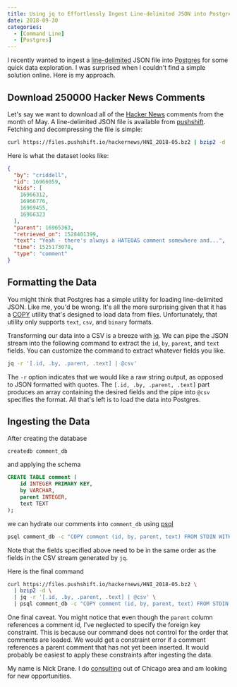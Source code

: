 ```yaml
---
title: Using jq to Effortlessly Ingest Line-delimited JSON into PostgreSQL
date: 2018-09-30
categories:
  - [Command Line]
  - [Postgres]
---
```


I recently wanted to ingest a [line-delimited](https://en.wikipedia.org/wiki/JSON_streaming#Line-delimited_JSON) JSON file into [Postgres](https://www.postgresql.org/) for some quick data exploration. I was surprised when I couldn't find a simple solution online. Here is my approach.

<!-- more -->

## Download 250000 Hacker News Comments

Let's say we want to download all of the [Hacker News](https://news.ycombinator.com/) comments from the month of May. A line-delimited JSON file is available from [pushshift](https://files.pushshift.io/hackernews/HNI_2018-05.bz2). Fetching and decompressing the file is simple:

```bash
curl https://files.pushshift.io/hackernews/HNI_2018-05.bz2 | bzip2 -d
```

Here is what the dataset looks like:

```JSON
{
  "by": "criddell",
  "id": 16966059,
  "kids": [
    16966312,
    16966776,
    16969455,
    16966323
  ],
  "parent": 16965363,
  "retrieved_on": 1528401399,
  "text": "Yeah - there's always a HATEOAS comment somewhere and...",
  "time": 1525173078,
  "type": "comment"
}
```

## Formatting the Data

You might think that Postgres has a simple utility for loading line-delimited JSON. Like me, you'd be wrong. It's all the more surprising given that it has a [COPY](https://www.postgresql.org/docs/current/static/sql-copy.html) utility that's designed to load data from files. Unfortunately, that utility only supports `text`, `csv`, and `binary` formats.

Transforming our data into a CSV is a breeze with [jq](https://stedolan.github.io/jq/). We can pipe the JSON stream into the following command to extract the `id`, `by`, `parent`, and `text` fields. You can customize the command to extract whatever fields you like.

```bash
jq -r '[.id, .by, .parent, .text] | @csv'
```

The `-r` option indicates that we would like a raw string output, as opposed to JSON formatted with quotes. The `[.id, .by, .parent, .text]` part produces an array containing the desired fields and the pipe into `@csv` specifies the format. All that's left is to load the data into Postgres.

## Ingesting the Data

After creating the database

`createdb comment_db`

and applying the schema

```SQL
CREATE TABLE comment (
    id INTEGER PRIMARY KEY,
    by VARCHAR,
    parent INTEGER,
    text TEXT
);
```

we can hydrate our comments into `comment_db` using [psql](https://www.postgresql.org/docs/current/static/app-psql.html)

```bash
psql comment_db -c "COPY comment (id, by, parent, text) FROM STDIN WITH (FORMAT CSV)"
```

Note that the fields specified above need to be in the same order as the fields in the CSV stream generated by `jq`.

Here is the final command

```bash
curl https://files.pushshift.io/hackernews/HNI_2018-05.bz2 \
  | bzip2 -d \
  | jq -r '[.id, .by, .parent, .text] | @csv' \
  | psql comment_db -c "COPY comment (id, by, parent, text) FROM STDIN WITH (FORMAT CSV)"
```

One final caveat. You might notice that even though the `parent` column references a comment id, I've neglected to specify the foreign key constraint. This is because our command does not control for the order that comments are loaded. We would get a constraint error if a comment references a parent comment that has not yet been inserted. It would probably be easiest to apply these constraints after ingesting the data.

My name is Nick Drane. I do [consulting](/hire-me) out of Chicago area and am looking for new opportunities.